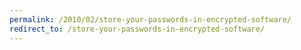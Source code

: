 ```yaml
---
permalink: /2010/02/store-your-passwords-in-encrypted-software/
redirect_to: /store-your-passwords-in-encrypted-software/
---
```

